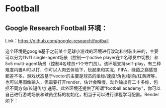 # Football

## Google Research Football 环境：


Link：https://github.com/google-research/football

这个环境是google基于之前某个足球小游戏的环境进行改动和封装出来的，主要可以分为11v11 single-agent场景（控制一个active player在11名球员中切换）和5v5 multi-agent场景（控制4名球员+1个守门员）。该环境支持self-play，有三种难度内置AI可以打，你可以人肉去体验下，玩起来和实况，FIFA，绿茵之巅感觉都差不多。游戏状态基于vector的主要是球员的坐标/速度/角色/朝向/红黄牌等，也可以用图像输入，但需要打开render，估计会略慢，动作输出有二十多维，包括不同方向/长短传/加速等。此外环境还提供了所谓“football academy”，你可以自己进行游戏场景和球员坐标的初始化，相当于可以进行课程学习配置。Render如下：

[1]: https://cloud.tencent.com/developer/article/2197037
